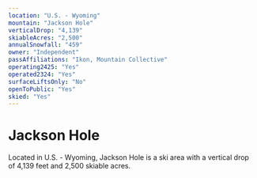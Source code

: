 ```yaml
---
location: "U.S. - Wyoming"
mountain: "Jackson Hole"
verticalDrop: "4,139"
skiableAcres: "2,500"
annualSnowfall: "459"
owner: "Independent"
passAffiliations: "Ikon, Mountain Collective"
operating2425: "Yes"
operated2324: "Yes"
surfaceLiftsOnly: "No"
openToPublic: "Yes"
skied: "Yes"
---
```


# Jackson Hole

Located in U.S. - Wyoming, Jackson Hole is a ski area with a vertical drop of 4,139 feet and 2,500 skiable acres.